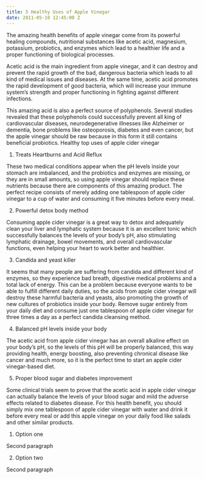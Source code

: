 ```yaml
---
title: 5 Healthy Uses of Apple Vinegar
date: 2011-05-10 12:45:00 Z
---
```


The amazing health benefits of apple vinegar come from its powerful healing compounds, nutritional substances like acetic acid, magnesium, potassium, probiotics, and enzymes which lead to a healthier life and a proper functioning of biological processes.

Acetic acid is the main ingredient from apple vinegar, and it can destroy and prevent the rapid growth of the bad, dangerous bacteria which leads to all kind of medical issues and diseases. At the same time, acetic acid promotes the rapid development of good bacteria, which will increase your immune system’s strength and proper functioning in fighting against different infections.

This amazing acid is also a perfect source of polyphenols. Several studies revealed that these polyphenols could successfully prevent all king of cardiovascular diseases, neurodegenerative illnesses like Alzheimer or dementia, bone problems like osteoporosis, diabetes and even cancer, but the apple vinegar should be raw because in this form it still contains beneficial probiotics.
Healthy top uses of apple cider vinegar

1. Treats Heartburns and Acid Reflux 

 These two medical conditions appear when the pH levels inside your stomach are imbalanced, and the probiotics and enzymes are missing, or they are in small amounts, so using apple vinegar should replace these nutrients because there are components of this amazing product. The perfect recipe consists of merely adding one tablespoon of apple cider vinegar to a cup of water and consuming it five minutes before every meal.

2. Powerful detox body method

 Consuming apple cider vinegar is a great way to detox and adequately clean your liver and lymphatic system because it is an excellent tonic which successfully balances the levels of your body’s pH, also stimulating lymphatic drainage, bowel movements, and overall cardiovascular functions, even helping your heart to work better and healthier.

3. Candida and yeast killer

 It seems that many people are suffering from candida and different kind of enzymes, so they experience bad breath, digestive medical problems and a total lack of energy. This can be a problem because everyone wants to be able to fulfill different daily duties, so the acids from apple cider vinegar will destroy these harmful bacteria and yeasts, also promoting the growth of new cultures of probiotics inside your body. Remove sugar entirely from your daily diet and consume just one tablespoon of apple cider vinegar for three times a day as a perfect candida cleansing method.

4. Balanced pH levels inside your body

 The acetic acid from apple cider vinegar has an overall alkaline effect on your body’s pH, so the levels of this pH will be properly balanced, this way providing health, energy boosting, also preventing chronical disease like cancer and much more, so it is the perfect time to start an apple cider vinegar-based diet.

5. Proper blood sugar and diabetes improvement

 Some clinical trials seem to prove that the acetic acid in apple cider vinegar can actually balance the levels of your blood sugar and mild the adverse effects related to diabetes disease. For this health benefit, you should simply mix one tablespoon of apple cider vinegar with water and drink it before every meal or add this apple vinegar on your daily food like salads and other similar products.


1. Option one

 Second paragraph

2. Option two

 Second paragraph